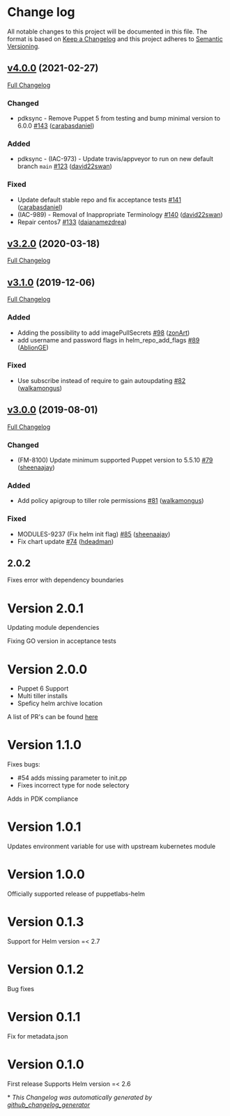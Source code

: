 # Change log

All notable changes to this project will be documented in this file. The format is based on [Keep a Changelog](http://keepachangelog.com/en/1.0.0/) and this project adheres to [Semantic Versioning](http://semver.org).

## [v4.0.0](https://github.com/puppetlabs/puppetlabs-helm/tree/v4.0.0) (2021-02-27)

[Full Changelog](https://github.com/puppetlabs/puppetlabs-helm/compare/v3.2.0...v4.0.0)

### Changed

- pdksync - Remove Puppet 5 from testing and bump minimal version to 6.0.0 [\#143](https://github.com/puppetlabs/puppetlabs-helm/pull/143) ([carabasdaniel](https://github.com/carabasdaniel))

### Added

- pdksync - \(IAC-973\) - Update travis/appveyor to run on new default branch `main` [\#123](https://github.com/puppetlabs/puppetlabs-helm/pull/123) ([david22swan](https://github.com/david22swan))

### Fixed

- Update default stable repo and fix acceptance tests [\#141](https://github.com/puppetlabs/puppetlabs-helm/pull/141) ([carabasdaniel](https://github.com/carabasdaniel))
- \(IAC-989\) - Removal of Inappropriate Terminology [\#140](https://github.com/puppetlabs/puppetlabs-helm/pull/140) ([david22swan](https://github.com/david22swan))
- Repair centos7 [\#133](https://github.com/puppetlabs/puppetlabs-helm/pull/133) ([daianamezdrea](https://github.com/daianamezdrea))

## [v3.2.0](https://github.com/puppetlabs/puppetlabs-helm/tree/v3.2.0) (2020-03-18)

[Full Changelog](https://github.com/puppetlabs/puppetlabs-helm/compare/v3.1.0...v3.2.0)

## [v3.1.0](https://github.com/puppetlabs/puppetlabs-helm/tree/v3.1.0) (2019-12-06)

[Full Changelog](https://github.com/puppetlabs/puppetlabs-helm/compare/v3.0.0...v3.1.0)

### Added

- Adding the possibility to add imagePullSecrets [\#98](https://github.com/puppetlabs/puppetlabs-helm/pull/98) ([zonArt](https://github.com/zonArt))
- add username and password flags in helm\_repo\_add\_flags [\#89](https://github.com/puppetlabs/puppetlabs-helm/pull/89) ([AblionGE](https://github.com/AblionGE))

### Fixed

- Use subscribe instead of require to gain autoupdating [\#82](https://github.com/puppetlabs/puppetlabs-helm/pull/82) ([walkamongus](https://github.com/walkamongus))

## [v3.0.0](https://github.com/puppetlabs/puppetlabs-helm/tree/v3.0.0) (2019-08-01)

[Full Changelog](https://github.com/puppetlabs/puppetlabs-helm/compare/2.0.2...v3.0.0)

### Changed

- \(FM-8100\) Update minimum supported Puppet version to 5.5.10 [\#79](https://github.com/puppetlabs/puppetlabs-helm/pull/79) ([sheenaajay](https://github.com/sheenaajay))

### Added

- Add policy apigroup to tiller role permissions [\#81](https://github.com/puppetlabs/puppetlabs-helm/pull/81) ([walkamongus](https://github.com/walkamongus))

### Fixed

- MODULES-9237 \(Fix helm init flag\) [\#85](https://github.com/puppetlabs/puppetlabs-helm/pull/85) ([sheenaajay](https://github.com/sheenaajay))
- Fix chart update [\#74](https://github.com/puppetlabs/puppetlabs-helm/pull/74) ([hdeadman](https://github.com/hdeadman))

## 2.0.2

Fixes error with dependency boundaries

# Version 2.0.1

Updating module dependencies

Fixing GO version in acceptance tests

# Version 2.0.0
- Puppet 6 Support
- Multi tiller installs
- Speficy helm archive location

A list of PR's can be found [here](https://github.com/puppetlabs/puppetlabs-helm/milestone/2?closed=1)

# Version 1.1.0

Fixes bugs:
- #54 adds missing parameter to init.pp
- Fixes incorrect type for node selectory

Adds in PDK compliance

# Version 1.0.1
Updates environment variable for use with upstream kubernetes module

# Version 1.0.0
Officially supported release of puppetlabs-helm

# Version 0.1.3
Support for Helm version =< 2.7

# Version 0.1.2
Bug fixes

# Version 0.1.1
Fix for metadata.json

# Version 0.1.0
First release
Supports Helm version =< 2.6



\* *This Changelog was automatically generated by [github_changelog_generator](https://github.com/github-changelog-generator/github-changelog-generator)*
